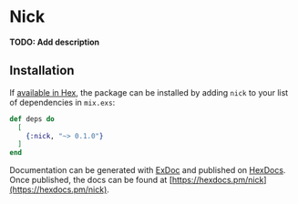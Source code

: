 # Nick

**TODO: Add description**

## Installation

If [available in Hex](https://hex.pm/docs/publish), the package can be installed
by adding `nick` to your list of dependencies in `mix.exs`:

```elixir
def deps do
  [
    {:nick, "~> 0.1.0"}
  ]
end
```

Documentation can be generated with [ExDoc](https://github.com/elixir-lang/ex_doc)
and published on [HexDocs](https://hexdocs.pm). Once published, the docs can
be found at [https://hexdocs.pm/nick](https://hexdocs.pm/nick).

